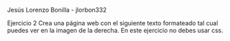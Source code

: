 Jesús Lorenzo Bonilla - jlorbon332

Ejercicio 2
Crea una página web con el siguiente texto formateado tal cual puedes ver en la imagen de la derecha.
En este ejercicio no debes  usar css.